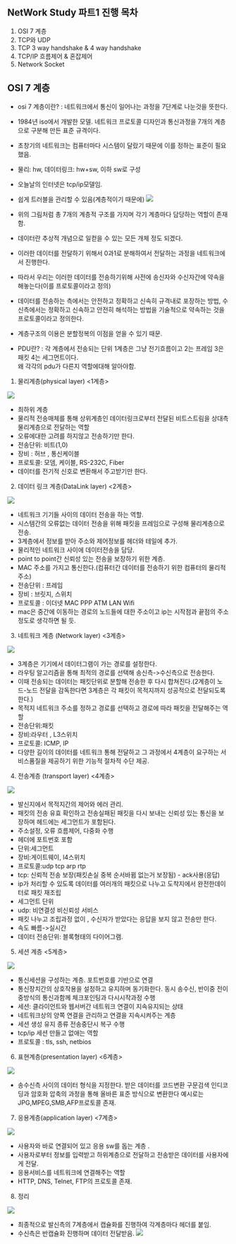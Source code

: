 ## NetWork Study 파트1 진행 목차
1. OSI 7 계층
2. TCP와 UDP
3. TCP 3 way handshake & 4 way handshake
4. TCP/IP 흐름제어 & 혼잡제어
5. Network Socket

## OSI 7 계층
- osi 7 계층이란? : 네트워크에서 통신이 일어나는 과정을 7단계로 나눈것을 뜻한다.
- 1984년 iso에서 개발한 모델. 네트워크 프로토콜 디자인과 통신과정을 7개의 계층으로 구분해 만든 표준 규격이다.
- 초창기의 네트워크는 컴퓨터마다 시스템이 달랐기 때문에 이를 정하는 표준이 필요했음.
- 물리: hw, 데이터링크: hw+sw, 이하 sw로 구성 
- 오늘날의 인터넷은 tcp/ip모델임.
- 쉽게 트러블을 관리할 수 있음(계층적이기 때문에)
  <img src="https://img1.daumcdn.net/thumb/R1280x0/?scode=mtistory2&fname=https%3A%2F%2Fblog.kakaocdn.net%2Fdn%2FbLQTci%2FbtrD1hqx5eS%2FvkE7pdovczvoQpzNqwnrbk%2Fimg.png">
- 위의 그림처럼 총 7개의 계층적 구조를 가지며 각기 계층마다 담당하는 역할이 존재함.

- 데이터란 추상적 개념으로 일컫을 수 있는 모든 개체 정도 되겠다.
- 이러한 데이터를 전달하기 위해서 0과1로 분해하여서 전달하는 과정을 네트워크에서 진행한다.
- 따라서 우리는 이러한 데이터를 전송하기위해 사전에 송신자와 수신자간에 약속을 해놓는다(이를 프로토콜이라고 정의)
- 데이터를 전송하는 측에서는 안전하고 정확하고 신속히 규격내로 포장하는 방법, 수신측에서는 정확하고 신속하고 안전히 해석하는 방법을 기술적으로 약속하는 것을 프로토콜이라고 정의한다.
- 계층구조의 이용은 분할정복의 이점을 얻을 수 있기 때문.

- PDU란? : 각 계층에서 전송되는 단위 1계층은 그냥 전기흐름이고 2는 프레임 3은 패킷 4는 세그먼트이다.<br>
왜 각각의 pdu가 다른지 역할에대해 알아야함.<br>

1. 물리계층(physical layer) <1계층>
<img src="https://img1.daumcdn.net/thumb/R1280x0/?scode=mtistory2&fname=https%3A%2F%2Fblog.kakaocdn.net%2Fdn%2FqeXJk%2FbtrD19TmojQ%2FFAK8VVKwhgBSlauKkYofk1%2Fimg.png">

- 최하위 계층
- 물리적 전송매체를 통해 상위계층인 데이터링크로부터 전달된 비트스트림을 상대측 물리계층으로 전달하는 역할
- 오류에대한 고려를 하지않고 전송하기만 한다.
- 전송단위: 비트(1,0)
- 장비 : 허브 , 통신케이블
- 프로토콜: 모뎀, 케이블, RS-232C, Fiber
- 데이터를 전기적 신호로 변환해서 주고받기만 한다.

2. 데이터 링크 계층(DataLink layer) <2계층>
<img src="https://img1.daumcdn.net/thumb/R1280x0/?scode=mtistory2&fname=https%3A%2F%2Fblog.kakaocdn.net%2Fdn%2FcedrlS%2FbtrD1tXvqHh%2FhOkxUgU1Qhr0RDNC6VlVx1%2Fimg.png">

- 네트워크 기기들 사이의 데이터 전송을 하는 역할.
- 시스템간의 오류없는 데이터 전송을 위해 패킷을 프레임으로 구성해 물리계층으로 전송.
- 3계층에서 정보를 받아 주소와 제어정보를 헤더와 테일에 추가.
- 물리적인 네트워크 사이에 데이터전송을 담당.
- point to point간 신뢰성 있는 전송을 보장하기 위한 계층.
- MAC 주소를 가지고 통신한다.(컴퓨터간 데이터를 전송하기 위한 컴퓨터의 물리적 주소)
- 전송단위 : 프레임
- 장비 : 브릿지, 스위치
- 프로토콜 : 이더넷 MAC PPP ATM LAN Wifi
- mac은 중간에 이동하는 경로의 노드들에 대한 주소이고 ip는 시작점과 끝점의 주소 정도로 생각하면 될 듯.



3. 네트워크 계층 (Network layer) <3계층>
<img src="https://img1.daumcdn.net/thumb/R1280x0/?scode=mtistory2&fname=https%3A%2F%2Fblog.kakaocdn.net%2Fdn%2FNR9Ge%2FbtrD8MPHiQ0%2FkqBNBNRmKWf6Kwdil4mi71%2Fimg.png">

- 3계층은 기기에서 데이터그램이 가는 경로를 설정한다.
- 라우팅 알고리즘을 통해 최적의 경로를 선택해 송신측->수신측으로 전송한다.
- 이때 전송되는 데이터는 패킷단위로 분할해 전송한 후 다시 합쳐진다.(2계층이 노드-노드 전달을 감독한다면 3계층은 각 패킷이 목적지까지 성공적으로 전달되도록 한다.)
- 목적지 네트워크 주소를 정하고 경로를 선택하고 경로에 따라 패킷을 전달해주는 역할
- 전송단위:패킷
- 장비:라우터 , L3스위치
- 프로토콜: ICMP, IP
- 다양한 길이의 데이터를 네트워크 통해 전달하고 그 과정에서 4계층이 요구하는 서비스품질을 제공하기 위한 기능적 절차적 수단 제공.

4. 전송계층 (transport layer) <4계층>
<img src="https://img1.daumcdn.net/thumb/R1280x0/?scode=mtistory2&fname=https%3A%2F%2Fblog.kakaocdn.net%2Fdn%2FoQpWd%2FbtrD5R5gZOF%2FUnuAxRirD1tiZcqEKuSUj1%2Fimg.png">

- 발신지에서 목적지간의 제어와 에러 관리.
- 패킷의 전송 유효 확인하고 전송실패된 패킷을 다시 보내는 신뢰성 있는 통신을 보장하며 헤드에는 세그먼트가 포함된다.
- 주소설정, 오류 흐름제어, 다중화 수행
- 헤더에 포트번호 포함
- 단위:세그먼트
- 장비:게이트웨이, l4스위치
- 프로토콜:udp tcp arp rtp
- tcp: 신뢰적 전송 보장(패킷손실 중복 순서바뀜 없는거 보장됨) - ack사용(응답)
- ip가 처리할 수 있도록 데이터를 여러개의 패킷으로 나누고 도착지에서 완전한데이터로 패킷 재조립
- 세그먼트 단위
- udp: 비연결성 비신뢰성 서비스
- 패킷 나누고 조립과정 없이 , 수신자가 받았다는 응답을 보지 않고 전송만 한다.
- 속도 빠름->실시간
- 데이터 전송단위: 블록형태의 다이어그램.
5. 세션 계층 <5계층>
<img src="https://img1.daumcdn.net/thumb/R1280x0/?scode=mtistory2&fname=https%3A%2F%2Fblog.kakaocdn.net%2Fdn%2Fdz1Eix%2FbtrD9F3TOJl%2FSVMQIgJmLDK3J7yUpeSiFK%2Fimg.png">

- 통신세션을 구성하는 계층. 포트번호를 기반으로 연결
- 통신장치간의 상호작용을 설정하고 유지하며 동기화한다. 동시 송수신, 반이중 전이중방식의 통신과함께 체크포인팅과 다시시작과정 수행
- 세션: 클라이언트와 웹서버간 네트워크 연결이 지속유지되는 상태
- 네트워크상의 양쪽 연결을 관리하고 연결을 지속시켜주는 계층
- 세션 생성 유지 종류 전송중단시 복구 수행
- tcp/ip 세션 만들고 없애는 역할
- 프로토콜 : tls, ssh, netbios
6. 표현계층(presentation layer) <6계층>
<img src="https://img1.daumcdn.net/thumb/R1280x0/?scode=mtistory2&fname=https%3A%2F%2Fblog.kakaocdn.net%2Fdn%2Fn2Uho%2FbtrD2IH47et%2FQpbPHsQRxlhXdQTkKNdDRK%2Fimg.png">

- 송수신측 사이의 데이터 형식을 지정한다. 받은 데이터를 코드변환 구문검색 인디코딩과 암호화 압축의 과정을 통해 올바른 표준 방식으로 변환한다 예시로는 JPG,MPEG,SMB,AFP프로토콜 존재.

7. 응용계층(application layer) <7계층>
<img src="https://img1.daumcdn.net/thumb/R1280x0/?scode=mtistory2&fname=https%3A%2F%2Fblog.kakaocdn.net%2Fdn%2FeTEj5v%2FbtrD6xFx2fb%2FgJtnwbky9prdKQG2ZHOJDK%2Fimg.png">

- 사용자와 바로 연결되어 있고 응용 sw를 돕는 계층 .
- 사용자로부터 정보를 입력받고 하위계층으로 전달하고 전송받은 데이터를 사용자에게 전달.
- 응용서비스를 네트워크에 연결해주는 역할
- HTTP, DNS, Telnet, FTP의 프로토콜 존재.
8. 정리
<img src="https://img1.daumcdn.net/thumb/R1280x0/?scode=mtistory2&fname=https%3A%2F%2Fblog.kakaocdn.net%2Fdn%2FcrYJdq%2FbtrD6yRXRGA%2F5I06bKoUqZeJXqABcwIHkk%2Fimg.jpg">

- 최종적으로 발신측의 7계층에서 캡슐화를 진행하여 각계층마다 헤더를 붙임.
- 수신측은 반캡슐화 진행하며 데이터 전달받음.
  <img src="https://img1.daumcdn.net/thumb/R1280x0/?scode=mtistory2&fname=https%3A%2F%2Ft1.daumcdn.net%2Fcfile%2Ftistory%2F223C7F4C5715100726">
